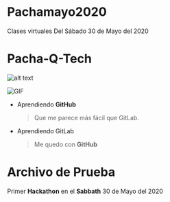 # Pachamayo2020
Clases virtuales
Del Sábado 30 de Mayo del 2020
# Pacha-Q-Tech

![alt text](http://https://media.giphy.com/media/G6sJqVpD1U4jC/giphy.gif)

<img src="http://https://media.giphy.com/media/G6sJqVpD1U4jC/giphy.gif" alt="GIF"/>

- Aprendiendo **GitHub**
    > Que me parece más fácil que GitLab.

- Aprendiendo GitLab
    > Me quedo con **GitHub**

# Archivo de Prueba
Primer **Hackathon** en el **Sabbath** 30 de Mayo del 2020
